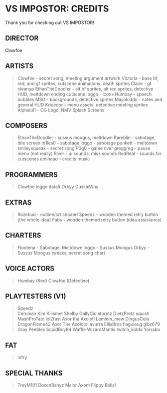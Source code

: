 # VS IMPOSTOR: CREDITS
Thank you for checking out VS IMPOSTOR!

## DIRECTOR
Clowfoe

## ARTISTS
> Clowfoe - secret song, meeting argument artwork
> Victoria - base bf, red, and gf sprites, cutscene animations, death sprites
> Claire - gf cleanup
> EthanTheDoodler - alt bf sprites, alt red sprites, detective HUD, meltdown ending cutscene
> loggo - icons
> Humbay - speech bubbles
> MSG - backgrounds, detective sprites
> Mayokiddo - notes and general HUD
> Kricedor - menu assets, detective meeting sprites
> Alphalul1 - OG Logo, NMV Splash Screens

## COMPOSERS
> EthanTheDoodler - sussus moogus, meltdown
> Rareblin - sabotage, title screen
> m1les0 - sabotage
> loggo - sabotage
> punkett - meltdown
> smileysqueak - secret song
> P0g0 - game over
> greggreg - pause menu (not really)
> River - ui sounds, miss sounds
> RodReal - sounds for cutscenes
> emihead - credits music

## PROGRAMMERS
> Clowfoe
> loggo
> data5
> Orbyy
> DuskieWhy

## EXTRAS
> Rozebud - outline/crt shader! 
> Speedz - wooden themed retry button (the whole idea)
> Fabs - wooden themed retry button (idea assistance)

## CHARTERS
> Flootena - Sabotage, Meltdown
> loggo - Sussus Moogus
> Orbyy - Sussus Moogus tweaks, secret song chart

## VOICE ACTORS
> Humbay (Red)
> Clowfoe (Detective)

## PLAYTESTERS (V1)
> Speedz    
> Cerulean
> Kim
> Kiiismet
> Shelby
> GallyCid
> stormz
> DietzPretz
> squish
> MashProTato
> lol2fast
> Axor the Axolotl
> Lemlem_mew
> DingusCola
> DragonFlame42
> Axor The Axolotol
> avurra
> EllisBros
> flaguieug
> gibz679
> Gray
> Peebles
> SquidBoy84
> Waffle
> WizardMantis
> twitch_kiddo
> Yoisabo

## FAT
> infry

## SPECIAL THANKS
> TreyM101
> DozenRahyz
> Malor
> Axom
> Flippy
> Bella!